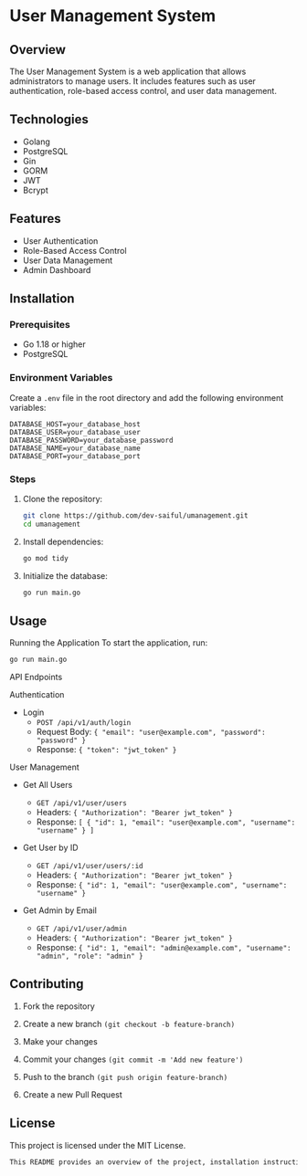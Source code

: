 # User Management System

## Overview

The User Management System is a web application that allows administrators to manage users. It includes features such as user authentication, role-based access control, and user data management.

## Technologies
- Golang
- PostgreSQL
- Gin
- GORM
- JWT
- Bcrypt


## Features

- User Authentication
- Role-Based Access Control
- User Data Management
- Admin Dashboard

## Installation

### Prerequisites

- Go 1.18 or higher
- PostgreSQL

### Environment Variables

Create a `.env` file in the root directory and add the following environment variables:

    DATABASE_HOST=your_database_host 
    DATABASE_USER=your_database_user 
    DATABASE_PASSWORD=your_database_password 
    DATABASE_NAME=your_database_name 
    DATABASE_PORT=your_database_port

### Steps

1. Clone the repository:
   ```sh
   git clone https://github.com/dev-saiful/umanagement.git
   cd umanagement

2. Install dependencies:
    ```sh
    go mod tidy

3. Initialize the database:
    ```sh
    go run main.go

## Usage
Running the Application
To start the application, run:
```sh
go run main.go
```

API Endpoints

Authentication

* Login
    * ```POST /api/v1/auth/login```
    * Request Body: ```{ "email": "user@example.com", "password": "password" }```
    * Response: ```{ "token": "jwt_token" }```


User Management

* Get All Users

    * ```GET /api/v1/user/users```
    * Headers: ```{ "Authorization": "Bearer jwt_token" }```
    * Response: ```[ { "id": 1, "email": "user@example.com", "username": "username" } ]```

* Get User by ID

    * ```GET /api/v1/user/users/:id```
    * Headers: ```{ "Authorization": "Bearer jwt_token" }```
    * Response: ```{ "id": 1, "email": "user@example.com", "username": "username" }```

* Get Admin by Email

    * ```GET /api/v1/user/admin```
    * Headers: ```{ "Authorization": "Bearer jwt_token" }```
    * Response: ```{ "id": 1, "email": "admin@example.com", "username": "admin", "role": "admin" }```


## Contributing
1. Fork the repository

2. Create a new branch ```(git checkout -b feature-branch)```

3. Make your changes
4. Commit your changes ```(git commit -m 'Add new feature')```
5. Push to the branch ```(git push origin feature-branch)```
6. Create a new Pull Request


## License
This project is licensed under the MIT License.

```sh
This README provides an overview of the project, installation instructions, usage details, and contribution guidelines. Adjust the content as needed to fit your specific project requirements.